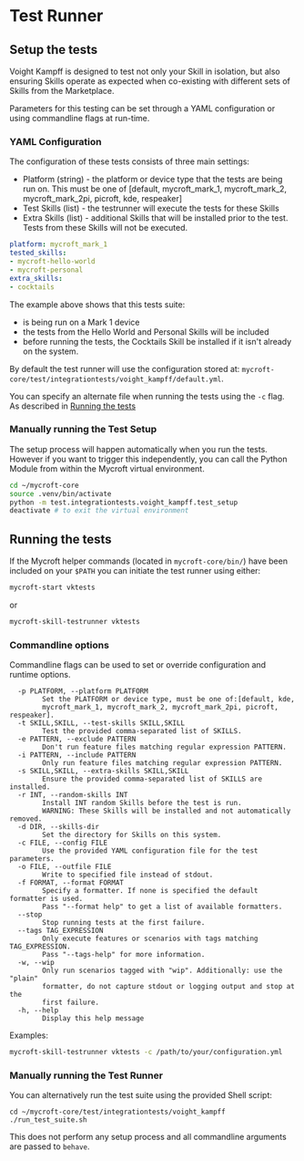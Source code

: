 # Test Runner

## Setup the tests
Voight Kampff is designed to test not only your Skill in isolation, but also ensuring Skills operate as expected when co-existing with different sets of Skills from the Marketplace.

Parameters for this testing can be set through a YAML configuration or using commandline flags at run-time.

### YAML Configuration
The configuration of these tests consists of three main settings:
* Platform (string) - the platform or device type that the tests are being run on. This must be one of [default, mycroft_mark_1, mycroft_mark_2, mycroft_mark_2pi, picroft, kde, respeaker]
* Test Skills (list) - the testrunner will execute the tests for these Skills
* Extra Skills (list) - additional Skills that will be installed prior to the test. Tests from these Skills will not be executed.

```YAML
platform: mycroft_mark_1
tested_skills:
- mycroft-hello-world
- mycroft-personal
extra_skills:
- cocktails
```

The example above shows that this tests suite:
- is being run on a Mark 1 device
- the tests from the Hello World and Personal Skills will be included
- before running the tests, the Cocktails Skill be installed if it isn't already on the system.

By default the test runner will use the configuration stored at: `mycroft-core/test/integrationtests/voight_kampff/default.yml`.

You can specify an alternate file when running the tests using the `-c` flag. As described in [Running the tests](#running-the-tests)


### Manually running the Test Setup
The setup process will happen automatically when you run the tests. However if you want to trigger this independently, you can call the Python Module from within the Mycroft virtual environment.
```bash
cd ~/mycroft-core
source .venv/bin/activate
python -m test.integrationtests.voight_kampff.test_setup
deactivate # to exit the virtual environment
```

## Running the tests
If the Mycroft helper commands (located in `mycroft-core/bin/`) have been included on your `$PATH` you can initiate the test runner using either:
```bash
mycroft-start vktests
```
or
```bash
mycroft-skill-testrunner vktests
```

### Commandline options
Commandline flags can be used to set or override configuration and runtime options.

```
  -p PLATFORM, --platform PLATFORM            
        Set the PLATFORM or device type, must be one of:[default, kde,
        mycroft_mark_1, mycroft_mark_2, mycroft_mark_2pi, picroft, respeaker].
  -t SKILL,SKILL, --test-skills SKILL,SKILL
        Test the provided comma-separated list of SKILLS.
  -e PATTERN, --exclude PATTERN
        Don't run feature files matching regular expression PATTERN.
  -i PATTERN, --include PATTERN
        Only run feature files matching regular expression PATTERN.
  -s SKILL,SKILL, --extra-skills SKILL,SKILL
        Ensure the provided comma-separated list of SKILLS are installed.
  -r INT, --random-skills INT
        Install INT random Skills before the test is run.
        WARNING: These Skills will be installed and not automatically removed.
  -d DIR, --skills-dir
        Set the directory for Skills on this system.
  -c FILE, --config FILE
        Use the provided YAML configuration file for the test parameters.
  -o FILE, --outfile FILE
        Write to specified file instead of stdout.
  -f FORMAT, --format FORMAT
        Specify a formatter. If none is specified the default formatter is used.
        Pass "--format help" to get a list of available formatters.
  --stop
        Stop running tests at the first failure.
  --tags TAG_EXPRESSION
        Only execute features or scenarios with tags matching TAG_EXPRESSION.
        Pass "--tags-help" for more information.
  -w, --wip
        Only run scenarios tagged with "wip". Additionally: use the "plain"
        formatter, do not capture stdout or logging output and stop at the
        first failure.
  -h, --help
        Display this help message
```


Examples:
```bash
mycroft-skill-testrunner vktests -c /path/to/your/configuration.yml
```

### Manually running the Test Runner
You can alternatively run the test suite using the provided Shell script:
```
cd ~/mycroft-core/test/integrationtests/voight_kampff
./run_test_suite.sh
```

This does not perform any setup process and all commandline arguments are passed to `behave`.
